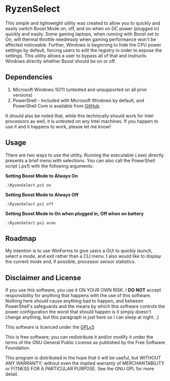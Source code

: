 # RyzenSelect
This simple and lightweight utility was created to allow you to quickly and easily switch Boost Mode on, off, and on when on DC power (plugged in) quickly and easily. Some gaming laptops, when running with Boost set to On, will thermal throttle needlessly when gaming performance won't be affected noticeable. Further, Windows is beginning to hide the CPU power settings by default, forcing users to edit the registry in order to expose the settings. This utility allows a user to bypass all of that and instructs Windows directly whether Boost should be on or off.

## Dependencies
1) Microsoft Windows 10/11 (untested and unsupported on all prior versions)
2) PowerShell - Included with Microsoft Windows by default, and PowerShell Core is available from [GitHub](https://github.com/PowerShell/PowerShell)

It should also be noted that, while this technically should work for Intel processors as well, it is untested on any Intel machines. If you happen to use it and it happens to work, please let me know!

## Usage

There are two ways to use the utility. Running the executable (.exe) directly presents a brief menu with selections. You can also call the PowerShell script (.ps1) with the following arguments:

**Setting Boost Mode to Always On**
```
.\RyzenSelect.ps1 on
```

**Setting Boost Mode to Always Off**
```
.\RyzenSelect.ps1 off
```
**Setting Boost Mode to On when plugged in, Off when on battery**
```
.\RyzenSelect.ps1 acon
```

## Roadmap
My intention is to use WinForms to give users a GUI to quickly launch, select a mode, and exit rather than a CLI menu. I also would like to display the current mode and, if possible, processor sensor statistics.

## Disclaimer and License
If you use this software, you use it ON YOUR OWN RISK. I **DO NOT** accept responsibility for anything that happens with the use of this software. Nothing here *should* cause anything bad to happen, and between PowerShell's safeguards and the means by which this software controls the power configuration the worst that should happen is it simply doesn't change anything, but this paragraph is just here so I can sleep at night. ;)

This software is licenced under the  [GPLv3](https://www.gnu.org/licenses/gpl-3.0.html)

This is free software; you can redistribute it and/or modify it under the terms of the GNU General Public License as published by the Free Software Foundation.

This program is distributed in the hope that it will be useful, but WITHOUT ANY WARRANTY; without even the implied warranty of MERCHANTABILITY or FITNESS FOR A PARTICULAR PURPOSE. See the GNU GPL for more detail.